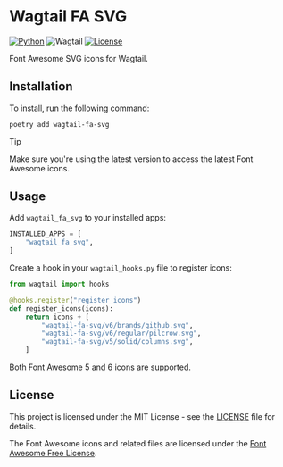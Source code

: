 # Wagtail FA SVG

[![Python](https://img.shields.io/badge/python-3.10+-4d4076.svg)](https://www.python.org/downloads/)
![Wagtail](https://img.shields.io/badge/wagtail-5.0+-4d4076)
[![License](https://img.shields.io/badge/license-MIT-4d4076)](https://github.com/vsakkas/wagtail-fa-svg/blob/master/LICENSE)


Font Awesome SVG icons for Wagtail.

## Installation

To install, run the following command:

```bash
poetry add wagtail-fa-svg
```

> [!TIP]
> Make sure you're using the latest version to access the latest Font Awesome icons.

## Usage

Add `wagtail_fa_svg` to your installed apps:

```python
INSTALLED_APPS = [
    "wagtail_fa_svg",
]
```

Create a hook in your `wagtail_hooks.py` file to register icons:

```python
from wagtail import hooks

@hooks.register("register_icons")
def register_icons(icons):
    return icons + [
        "wagtail-fa-svg/v6/brands/github.svg",
        "wagtail-fa-svg/v6/regular/pilcrow.svg",
        "wagtail-fa-svg/v5/solid/columns.svg",
    ]
```

Both Font Awesome 5 and 6 icons are supported.

## License

This project is licensed under the MIT License - see the [LICENSE](https://github.com/vsakkas/wagtail-fa-svg/blob/master/LICENSE) file for details.

The Font Awesome icons and related files are licensed under the [Font Awesome Free License](https://fontawesome.com/license/free).

